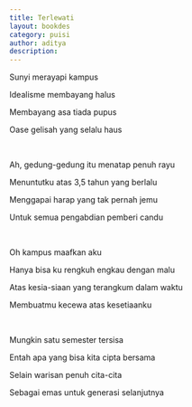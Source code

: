 ```yaml
---
title: Terlewati
layout: bookdes
category: puisi
author: aditya
description: 
---
```


Sunyi merayapi kampus

Idealisme membayang halus

Membayang asa tiada pupus

Oase gelisah yang selalu haus

<br>

Ah, gedung-gedung itu menatap penuh rayu

Menuntutku atas 3,5 tahun yang berlalu

Menggapai harap yang tak pernah jemu

Untuk semua pengabdian pemberi candu

<br>

Oh kampus maafkan aku

Hanya bisa ku rengkuh engkau dengan malu

Atas kesia-siaan yang terangkum dalam waktu

Membuatmu kecewa atas kesetiaanku

<br>

Mungkin satu semester tersisa

Entah apa yang bisa kita cipta bersama

Selain warisan penuh cita-cita

Sebagai emas untuk generasi selanjutnya